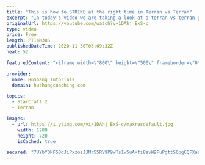 ```yaml
---
title: "This is how to STRIKE at the right time in Terran vs Terran"
excerpt: "In today's video we are taking a look at a terran vs terran game I played that showcases some patience and how I like to calculate when it's the correct time to attack!  Coaching -------------------------------------------------------------------------- Website: https://www.hushangcoaching.com  Interested"
originalUrl: https://youtube.com/watch?v=1DAhj_ExS-c
type: video
price: Free
length: PT14M38S
publishedDateTime: 2020-11-30T03:09:32Z
heat: 52

featuredContent: "<iframe width=\"800\" height=\"500\" frameborder=\"0\" src=\"https://www.youtube.com/embed/1DAhj_ExS-c\" allow=\"accelerometer; autoplay; encrypted-media; gyroscope; picture-in-picture\" allowfullscreen></iframe>"

provider:
  name: HuShang Tutorials
  domain: hushangcoaching.com

topics:
  - StarCraft 2
  - Terran

images:
  - url: https://i.ytimg.com/vi/1DAhj_ExS-c/maxresdefault.jpg
    width: 1280
    height: 720
    isCached: true

secured: "7UYbYONFS0dJiPxzosJJMr55RV9P9wTs1w5uA+fi8evW9FuPgttS6pgCQFXaaFYgnDpRdKSraD5FbHf6o1x97Pvk5V0NQg6ge8koCGPkiLvH2W0wTQR2sSAg1pedg596ewmbqzh+NotU2kK19UZ/qeielDtBD6iQwRvTo/s4GKg9QNwYMhJr24gCoYCgs3elDLrHHwqMETvSadanimrBPFR0tRpXXwOMS+KHU7OUYm6nWWQH1vdKKuueAUqPRlD9bwLCPjK9Vu2iAczf53f/iDI222uglcgjF/7F7xSCljc5RlG8h/sRDRxoNY/puui+h03uMfn4a6BqycGiAzIIv9wqOF094m4oYTofmozDaOXTpSah7uhgXr6zzx6OAK3w18ngKR4NZE/I7cCJJznqJ+WCuyehEyITxGRVcOE/bxI=;tEnGb86ynWZszw4ZsCy2DA=="
---
```


